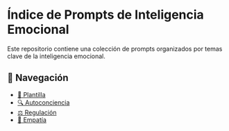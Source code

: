 # Índice de Prompts de Inteligencia Emocional

Este repositorio contiene una colección de prompts organizados por temas clave de la inteligencia emocional.

## 📂 Navegación

- [📝 Plantilla](prompts/00_plantilla.md)
- [🔍 Autoconciencia](prompts/01_autoconciencia.md)
- [⚖️ Regulación](prompts/02_regulacion.md)
- [💞 Empatía](prompts/03_empatia.md)
